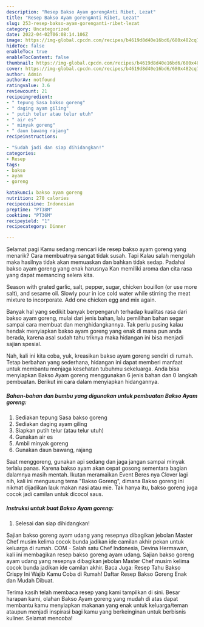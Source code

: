 ```yaml
---
description: "Resep Bakso Ayam gorengAnti Ribet, Lezat"
title: "Resep Bakso Ayam gorengAnti Ribet, Lezat"
slug: 253-resep-bakso-ayam-gorenganti-ribet-lezat
category: Uncategorized
date: 2022-04-02T06:08:14.106Z
image: https://img-global.cpcdn.com/recipes/b4619d8d40e16bd6/680x482cq70/bakso-ayam-goreng-foto-resep-utama.jpg
hideToc: false
enableToc: true
enableTocContent: false
thumbnail: https://img-global.cpcdn.com/recipes/b4619d8d40e16bd6/680x482cq70/bakso-ayam-goreng-foto-resep-utama.jpg
cover: https://img-global.cpcdn.com/recipes/b4619d8d40e16bd6/680x482cq70/bakso-ayam-goreng-foto-resep-utama.jpg
author: Admin
authorAv: notfound
ratingvalue: 3.6
reviewcount: 21
recipeingredient:
- " tepung Sasa bakso goreng"
- " daging ayam giling"
- " putih telur atau telur utuh"
- " air es"
- " minyak goreng"
- " daun bawang rajang"
recipeinstructions:

- "Sudah jadi dan siap dihidangkan!"
categories:
- Resep
tags:
- bakso
- ayam
- goreng

katakunci: bakso ayam goreng 
nutrition: 270 calories
recipecuisine: Indonesian
preptime: "PT38M"
cooktime: "PT36M"
recipeyield: "1"
recipecategory: Dinner

---
```



Selamat pagi Kamu sedang mencari ide resep bakso ayam goreng yang menarik? Cara membuatnya sangat tidak susah. Tapi Kalau salah mengolah maka hasilnya tidak akan memuaskan dan bahkan tidak sedap. Padahal bakso ayam goreng yang enak harusnya Kan memiliki aroma dan cita rasa yang dapat memancing selera kita.


Season with grated garlic, salt, pepper, sugar, chicken bouillon (or use more salt), and sesame oil. Slowly pour in ice cold water while stirring the meat mixture to incorporate. Add one chicken egg and mix again.

Banyak hal yang sedikit banyak berpengaruh terhadap kualitas rasa dari bakso ayam goreng, mulai dari jenis bahan, lalu pemilihan bahan segar sampai cara membuat dan menghidangkannya. Tak perlu pusing kalau hendak menyiapkan bakso ayam goreng yang enak di mana pun anda berada, karena asal sudah tahu triknya maka hidangan ini bisa menjadi sajian spesial.


Nah, kali ini kita coba, yuk, kreasikan bakso ayam goreng sendiri di rumah. Tetap berbahan yang sederhana, hidangan ini dapat memberi manfaat untuk membantu menjaga kesehatan tubuhmu sekeluarga. Anda bisa menyiapkan Bakso Ayam goreng menggunakan 6 jenis bahan dan 0 langkah pembuatan. Berikut ini cara dalam menyiapkan hidangannya.

<!--inarticleads1-->

##### Bahan-bahan dan bumbu yang digunakan untuk pembuatan Bakso Ayam goreng:

1. Sediakan  tepung Sasa bakso goreng
1. Sediakan  daging ayam giling
1. Siapkan  putih telur (atau telur utuh)
1. Gunakan  air es
1. Ambil  minyak goreng
1. Gunakan  daun bawang, rajang


Saat menggoreng, gunakan api sedang dan jaga jangan sampai minyak terlalu panas. Karena bakso ayam akan cepat gosong sementara bagian dalamnya masih mentah. Ikutan meramaikan Event Beres nya Clover lagi nih, kali ini mengusung tema &#34;Bakso Goreng&#34;, dimana Bakso goreng ini nikmat dijadikan lauk makan nasi atau mie. Tak hanya itu, bakso goreng juga cocok jadi camilan untuk dicocol saus. 

<!--inarticleads2-->

##### Instruksi untuk buat Bakso Ayam goreng:


1. Selesai dan siap dihidangkan!

Sajian bakso goreng ayam udang yang resepnya dibagikan jebolan Master Chef musim kelima cocok bunda jadikan ide camilan akhir pekan untuk keluarga di rumah. COM - Salah satu Chef Indonesia, Devina Hermawan, kali ini membagikan resep bakso goreng ayam udang. Sajian bakso goreng ayam udang yang resepnya dibagikan jebolan Master Chef musim kelima cocok bunda jadikan ide camilan akhir. Baca Juga: Resep Tahu Bakso Crispy Ini Wajib Kamu Coba di Rumah! Daftar Resep Bakso Goreng Enak dan Mudah Dibuat. 

Terima kasih telah membaca resep yang kami tampilkan di sini. Besar harapan kami, olahan Bakso Ayam goreng yang mudah di atas dapat membantu kamu menyiapkan makanan yang enak untuk keluarga/teman ataupun menjadi inspirasi bagi kamu yang berkeinginan untuk berbisnis kuliner. Selamat mencoba!
